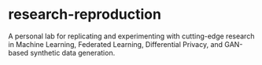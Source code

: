# research-reproduction
A personal lab for replicating and experimenting with cutting-edge research in Machine Learning, Federated Learning, Differential Privacy, and GAN-based synthetic data generation.
